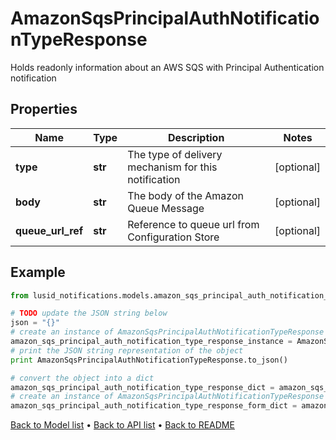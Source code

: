 # AmazonSqsPrincipalAuthNotificationTypeResponse

Holds readonly information about an AWS SQS with Principal Authentication notification

## Properties
Name | Type | Description | Notes
------------ | ------------- | ------------- | -------------
**type** | **str** | The type of delivery mechanism for this notification | [optional] 
**body** | **str** | The body of the Amazon Queue Message | [optional] 
**queue_url_ref** | **str** | Reference to queue url from Configuration Store | [optional] 

## Example

```python
from lusid_notifications.models.amazon_sqs_principal_auth_notification_type_response import AmazonSqsPrincipalAuthNotificationTypeResponse

# TODO update the JSON string below
json = "{}"
# create an instance of AmazonSqsPrincipalAuthNotificationTypeResponse from a JSON string
amazon_sqs_principal_auth_notification_type_response_instance = AmazonSqsPrincipalAuthNotificationTypeResponse.from_json(json)
# print the JSON string representation of the object
print AmazonSqsPrincipalAuthNotificationTypeResponse.to_json()

# convert the object into a dict
amazon_sqs_principal_auth_notification_type_response_dict = amazon_sqs_principal_auth_notification_type_response_instance.to_dict()
# create an instance of AmazonSqsPrincipalAuthNotificationTypeResponse from a dict
amazon_sqs_principal_auth_notification_type_response_form_dict = amazon_sqs_principal_auth_notification_type_response.from_dict(amazon_sqs_principal_auth_notification_type_response_dict)
```
[Back to Model list](../README.md#documentation-for-models) &#8226; [Back to API list](../README.md#documentation-for-api-endpoints) &#8226; [Back to README](../README.md)


